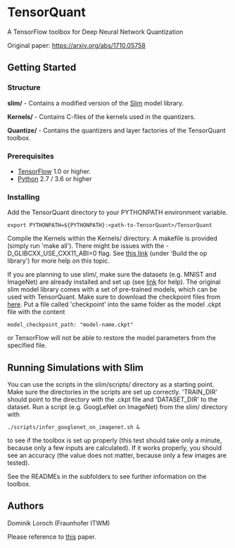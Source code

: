 # TensorQuant

A TensorFlow toolbox for Deep Neural Network Quantization

Original paper: https://arxiv.org/abs/1710.05758

## Getting Started

### Structure

**slim/** - Contains a modified version of the [Slim](https://github.com/tensorflow/models/tree/master/research/slim) model library.

**Kernels/** - Contains C-files of the kernels used in the quantizers.

**Quantize/** - Contains the quantizers and layer factories of the TensorQuant toolbox.

### Prerequisites

- [TensorFlow](https://www.tensorflow.org/) 1.0 or higher.
- [Python](https://www.python.org/) 2.7 / 3.6 or higher

### Installing

Add the TensorQuant directory to your PYTHONPATH environment variable.
```
export PYTHONPATH=${PYTHONPATH}:<path-to-TensorQuant>/TensorQuant
```

Compile the Kernels within the Kernels/ directory. A makefile is provided (simply run 'make all'). There might be issues with the -D_GLIBCXX_USE_CXX11_ABI=0 flag. See [this link](https://www.tensorflow.org/extend/adding_an_op) (under 'Build the op library') for more help on this topic.

If you are planning to use slim/, make sure the datasets (e.g. MNIST and ImageNet) are already installed and set up (see [link](https://github.com/tensorflow/models/tree/master/research/slim) for help). The original slim model library comes with a set of pre-trained models, which can be used with TensorQuant. Make sure to download the checkpoint files from [here](https://github.com/tensorflow/models/tree/master/research/slim#pre-trained-models). Put a file called 'checkpoint' into the same folder as the model .ckpt file with the content
```
model_checkpoint_path: "model-name.ckpt"
```
or TensorFlow will not be able to restore the model parameters from the specified file.

## Running Simulations with Slim

You can use the scripts in the slim/scripts/ directory as a starting point. Make sure the directories in the scripts are set up correctly. 'TRAIN_DIR' should point to the directory with the .ckpt file and 'DATASET_DIR' to the dataset. Run a script (e.g. GoogLeNet on ImageNet) from the slim/ directory with
```
./scripts/infer_googlenet_on_imagenet.sh &
```
to see if the toolbox is set up properly (this test should take only a minute, because only a few inputs are calculated). If it works properly, you should see an accuracy (the value does not matter, because only a few images are tested).

See the READMEs in the subfolders to see further information on the toolbox.

## Authors

Dominik Loroch (Fraunhofer ITWM)

Please reference to [this](https://arxiv.org/abs/1710.05758) paper.
